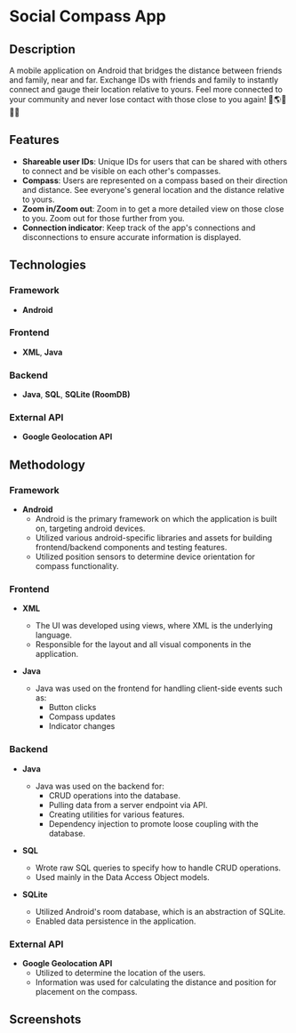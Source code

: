 # Social Compass App

## Description
A mobile application on Android that bridges the distance between friends and family, near and far. Exchange IDs with friends and family to instantly connect and gauge their location relative to yours. Feel more connected to your community and never lose contact with those close to you again! 👤🌎📍🧭📱

## Features
- **Shareable user IDs**: Unique IDs for users that can be shared with others to connect and be visible on each other's compasses.
- **Compass**: Users are represented on a compass based on their direction and distance. See everyone's general location and the distance relative to yours.
- **Zoom in/Zoom out**: Zoom in to get a more detailed view on those close to you. Zoom out for those further from you.
- **Connection indicator**: Keep track of the app's connections and disconnections to ensure accurate information is displayed.

## Technologies
### Framework
- **Android**

### Frontend
- **XML**, **Java**

### Backend
- **Java**, **SQL**, **SQLite (RoomDB)**

### External API
- **Google Geolocation API**

## Methodology
### Framework
- **Android**
    - Android is the primary framework on which the application is built on, targeting android devices.
    - Utilized various android-specific libraries and assets for building frontend/backend components and testing features.
    - Utilized position sensors to determine device orientation for compass functionality.

### Frontend
- **XML**
    - The UI was developed using views, where XML is the underlying language.
    - Responsible for the layout and all visual components in the application.

- **Java**
    - Java was used on the frontend for handling client-side events such as:
        - Button clicks
        - Compass updates
        - Indicator changes

### Backend
- **Java**
    - Java was used on the backend for:
        - CRUD operations into the database.
        - Pulling data from a server endpoint via API.
        - Creating utilities for various features.
        - Dependency injection to promote loose coupling with the database.

- **SQL**
    - Wrote raw SQL queries to specify how to handle CRUD operations.
    - Used mainly in the Data Access Object models.

- **SQLite**
    - Utilized Android's room database, which is an abstraction of SQLite.
    - Enabled data persistence in the application.

### External API
- **Google Geolocation API**
    - Utilized to determine the location of the users.
    - Information was used for calculating the distance and position for placement on the compass.

## Screenshots
